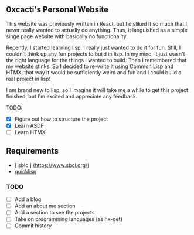 ## 0xcacti's Personal Website 

This website was previously written in React, but 
I disliked it so much that I never really wanted to 
actually do anything.  Thus, it languished as a 
simple singe page website with basically no functionality.

Recently, I started learning lisp.  I really just wanted to 
do it for fun.  Still, I couldn't think up any fun projects to build in 
lisp.  In my mind, it just wasn't the right language for the 
things I wanted to build.  Then I remembered that my website stinks. 
So I decided to re-write it using Common Lisp and HTMX, that way it 
would be sufficiently weird and fun and I could build a real project in 
lisp! 

I am brand new to lisp, so I imagine it will take me a while to get
this project finished, but I'm excited and appreciate any feedback.

TODO: 
- [x] Figure out how to structure the project
- [x] Learn ASDF
- [ ] Learn HTMX

## Requirements 

- [ sblc ] (https://www.sbcl.org/)
- [ quicklisp ](https://www.quicklisp.org/beta/)


### TODO 

- [ ] Add a blog 
- [ ] Add an about me section
- [ ] Add a section to see the projects 
- [ ] Take on programming languages (as hx-get)
- [ ] Commit history 
